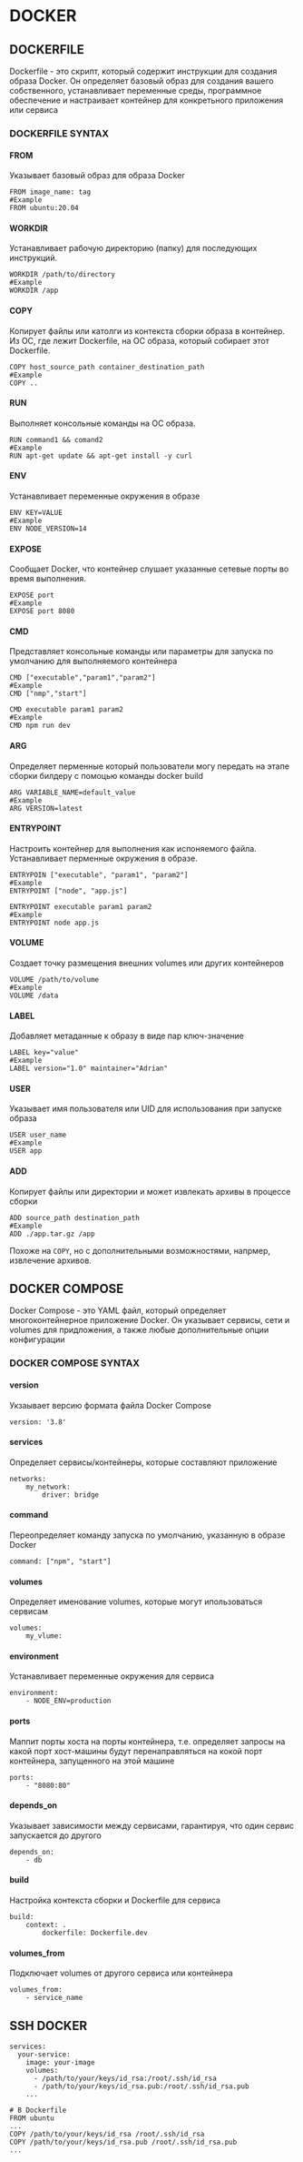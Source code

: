 # DOCKER

## DOCKERFILE

Dockerfile - это скрипт, который содержит инструкции для создания образа Docker. Он определяет базовый образ для создания вашего собственного, устанавливает переменные среды, программное обеспечение и настраивает контейнер для конкретьного приложения или сервиса

### DOCKERFILE SYNTAX

#### FROM

Указывает базовый образ для образа Docker

```docker
FROM image_name: tag
#Example
FROM ubuntu:20.04
```

#### WORKDIR

Устанавливает рабочую директорию (папку) для последующих инструкций.

```docker
WORKDIR /path/to/directory
#Example
WORKDIR /app
```

#### COPY

Копирует файлы или католги из контекста сборки образа в контейнер. Из OC, где лежит Dockerfile, на OC образа, который собирает этот Dockerfile.

```docker
COPY host_source_path container_destination_path
#Example
COPY ..
```

#### RUN

Выполняет консольные команды на OC образа.

```docker
RUN command1 && comand2
#Example
RUN apt-get update && apt-get install -y curl
```

#### ENV

Устанавливает переменные окружения в образе

```docker
ENV KEY=VALUE
#Example
ENV NODE_VERSION=14
```

#### EXPOSE

Сообщает Docker, что контейнер слушает указанные сетевые порты во время выполнения.

```docker
EXPOSE port
#Example
EXPOSE port 8080
```

#### CMD

Представляет консольные команды или параметры для запуска по умолчанию для выполняемого контейнера

```docker
CMD ["executable","param1","param2"]
#Example
CMD ["nmp","start"]
```

```docker
CMD executable param1 param2
#Example
CMD npm run dev
```

#### ARG

Определяет перменные который пользователи могу передать на этапе сборки билдеру с помоцью команды docker build

```docker
ARG VARIABLE_NAME=default_value
#Example
ARG VERSION=latest
```

#### ENTRYPOINT

Настроить контейнер для выполнения как испоняемого файла. Устанавливает перменные окружения в образе.

```docker
ENTRYPOIN ["executable", "param1", "param2"]
#Example
ENTRYPOINT ["node", "app.js"]
```

```docker
ENTRYPOINT executable param1 param2
#Example
ENTRYPOINT node app.js
```

#### VOLUME

Создает точку размещения внешних volumes или других контейнеров

```docker
VOLUME /path/to/volume
#Example
VOLUME /data
```

#### LABEL

Добавляет метаданные к образу в виде пар ключ-значение

```docker
LABEL key="value"
#Example
LABEL version="1.0" maintainer="Adrian"
```

#### USER

Указывает имя пользователя или UID для использования при запуске образа

```docker
USER user_name
#Example
USER app
```

#### ADD

Копирует файлы или директории и может извлекать архивы в процессе сборки

```docker
ADD source_path destination_path
#Example
ADD ./app.tar.gz /app
```

Похоже на `COPY`, но с дополнительными возможностями, напрмер, извлечение архивов.


## DOCKER COMPOSE

Docker Compose - это YAML файл, который определяет многоконтейнерное приложение Docker. Он указывает сервисы, сети и volumes для придложения, а также любые дополнительные опции конфигурации

### DOCKER COMPOSE SYNTAX

#### version

Укзаывает версию формата файла Docker Compose

```docker
version: '3.8'
```

#### services

Определяет сервисы/контейнеры, которые составляют приложение

```docker
networks:
    my_network:
        driver: bridge
```

#### command

Переопределяет команду запуска по умолчанию, указанную в образе Docker

```docker
command: ["npm", "start"]
```

#### volumes

Определяет именование volumes, которые могут ипользоваться сервисам

```docker
volumes:
    my_vlume:
```

#### environment

Устанавливает переменные окружения для сервиса

```docker
environment:
    - NODE_ENV=production
```

#### ports

Маппит порты хоста на порты контейнера, т.е. определяет запросы на какой порт хост-машины будут перенаправляться на кокой порт контейнера, запущенного на этой машине

```docker
ports:
    - "8080:80"
```

#### depends_on

Указывает зависимости между сервисами, гарантируя, что один сервис запускается до другого

```docker
depends_on:
    - db
```

#### build

Настройка контекста сборки и Dockerfile для сервиса

```docker
build:
    context: .
        dockerfile: Dockerfile.dev
```

#### volumes_from

Подключает volumes от другого сервиса или контейнера

```docker
volumes_from:
    - service_name
```

## SSH DOCKER

```docker
services:
  your-service:
    image: your-image
    volumes:
      - /path/to/your/keys/id_rsa:/root/.ssh/id_rsa
      - /path/to/your/keys/id_rsa.pub:/root/.ssh/id_rsa.pub
    ...
```

```docker
# В Dockerfile
FROM ubuntu
...
COPY /path/to/your/keys/id_rsa /root/.ssh/id_rsa
COPY /path/to/your/keys/id_rsa.pub /root/.ssh/id_rsa.pub
...
```
